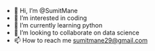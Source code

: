 - 👋 Hi, I’m @SumitMane
- 👀 I’m interested in coding
- 🌱 I’m currently learning python
- 💞️ I’m looking to collaborate on data science
- 📫 How to reach me sumitmane29@gmail.com

<!---
SumitMane/SumitMane is a ✨ special ✨ repository because its `README.md` (this file) appears on your GitHub profile.
You can click the Preview link to take a look at your changes.
--->

